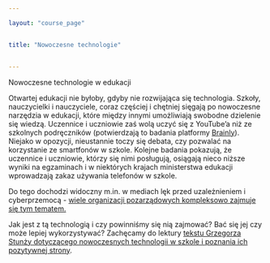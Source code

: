 ```yaml
---

layout: "course_page"


title: "Nowoczesne technologie"


---
```


<div class="text-center screen-title">
Nowoczesne technologie w edukacji
</div>

<div class="screen-content">
<p>Otwartej edukacji nie byłoby, gdyby nie rozwijająca się technologia. Szkoły, nauczycielki i nauczyciele, coraz częściej i chętniej sięgają po nowoczesne narzędzia w edukacji, które między innymi umożliwiają swobodne dzielenie się wiedzą. Uczennice i uczniowie zaś wolą uczyć się z YouTube’a niż ze szkolnych podręczników (potwierdzają to badania platformy <a class="content-link" target="_blank" href="https://www.scdn.pl/images/stories/RAPORTY2017/Raport%20-%20Przyszlosc%20edukacji%20online(1).pdf">Brainly</a>). Niejako w opozycji, nieustannie toczy się debata, czy pozwalać na korzystanie ze smartfonów w szkole. Kolejne badania pokazują, że uczennice i uczniowie, którzy się nimi posługują, osiągają nieco niższe wyniki na egzaminach i w niektórych krajach ministerstwa edukacji wprowadzają zakaz używania telefonów w szkole.</p>

<p>Do tego dochodzi widoczny m.in. w mediach lęk przed uzależnieniem i cyberprzemocą - <a class="content-link" href="http://domowykodeks.pl/wp-content/uploads/2018/02/Wyniki-bada%C5%84_IKONOGRAFIKI.pdf">wiele organizacji pozarządowych kompleksowo zajmuje się tym tematem.</a>
</p>


<p>Jak jest z tą technologią i czy powinniśmy się nią zajmować? Bać się jej czy może lepiej wykorzystywać? Zachęcamy do lektury <a class="content-link" href="{{ site.baseurl }}/img/pliki_tekstowe/nowe technologie w edukacji.docx" download> tekstu Grzegorza Stunży dotyczącego nowoczesnych technologii w szkole i poznania ich pozytywnej strony</a>. </p>
</div>
